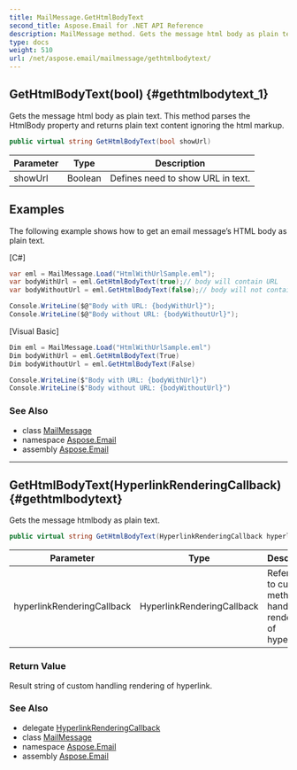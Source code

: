 ```yaml
---
title: MailMessage.GetHtmlBodyText
second_title: Aspose.Email for .NET API Reference
description: MailMessage method. Gets the message html body as plain text. This method parses the HtmlBody property and returns plain text content ignoring the html markup
type: docs
weight: 510
url: /net/aspose.email/mailmessage/gethtmlbodytext/
---
```

## GetHtmlBodyText(bool) {#gethtmlbodytext_1}

Gets the message html body as plain text. This method parses the HtmlBody property and returns plain text content ignoring the html markup.

```csharp
public virtual string GetHtmlBodyText(bool showUrl)
```

| Parameter | Type | Description |
| --- | --- | --- |
| showUrl | Boolean | Defines need to show URL in text. |

## Examples

The following example shows how to get an email message’s HTML body as plain text.

[C#]

```csharp
var eml = MailMessage.Load("HtmlWithUrlSample.eml");
var bodyWithUrl = eml.GetHtmlBodyText(true);// body will contain URL
var bodyWithoutUrl = eml.GetHtmlBodyText(false);// body will not contain URL

Console.WriteLine($@"Body with URL: {bodyWithUrl}");
Console.WriteLine($@"Body without URL: {bodyWithoutUrl}");
```

[Visual Basic]

```csharp
Dim eml = MailMessage.Load("HtmlWithUrlSample.eml")
Dim bodyWithUrl = eml.GetHtmlBodyText(True)
Dim bodyWithoutUrl = eml.GetHtmlBodyText(False)

Console.WriteLine($"Body with URL: {bodyWithUrl}")
Console.WriteLine($"Body without URL: {bodyWithoutUrl}")
```

### See Also

* class [MailMessage](../)
* namespace [Aspose.Email](../../mailmessage/)
* assembly [Aspose.Email](../../../)

---

## GetHtmlBodyText(HyperlinkRenderingCallback) {#gethtmlbodytext}

Gets the message htmlbody as plain text.

```csharp
public virtual string GetHtmlBodyText(HyperlinkRenderingCallback hyperlinkRenderingCallback)
```

| Parameter | Type | Description |
| --- | --- | --- |
| hyperlinkRenderingCallback | HyperlinkRenderingCallback | Reference to custom method for handling rendering of hyperlink. |

### Return Value

Result string of custom handling rendering of hyperlink.

### See Also

* delegate [HyperlinkRenderingCallback](../../hyperlinkrenderingcallback/)
* class [MailMessage](../)
* namespace [Aspose.Email](../../mailmessage/)
* assembly [Aspose.Email](../../../)


